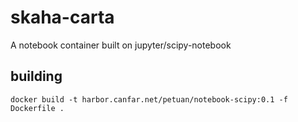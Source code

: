 # skaha-carta

A notebook container built on jupyter/scipy-notebook 

## building

```
docker build -t harbor.canfar.net/petuan/notebook-scipy:0.1 -f Dockerfile .
```

